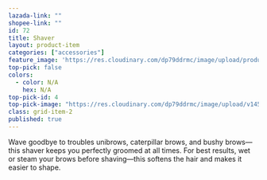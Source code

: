 ```yaml
---
lazada-link: ""
shopee-link: ""
id: 72
title: Shaver
layout: product-item
categories: ["accessories"]
feature_image: 'https://res.cloudinary.com/dp79ddrmc/image/upload/products/shaver.jpg'
top-pick: false
colors:
  - color: N/A
    hex: N/A
top-pick-id: 4
top-pick-image: "https://res.cloudinary.com/dp79ddrmc/image/upload/v1456804125/top-pick/shaver.jpg"
class: grid-item-2
published: true
---
```

Wave goodbye to troubles unibrows, caterpillar brows, and bushy brows—this shaver keeps you perfectly groomed at all times. For best results, wet or steam your brows before shaving—this softens the hair and makes it easier to shape.
